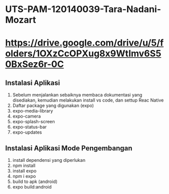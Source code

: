 # UTS-PAM-120140039-Tara-Nadani-Mozart


# https://drive.google.com/drive/u/5/folders/1OXzCcOPXug8x9WtImv6S50BxSez6r-0C

## Instalasi Aplikasi
1. Sebelum menjalankan sebaiknya membaca dokumentasi yang disediakan, kemudian melakukan install vs code, dan settup Reac Native
2. Daftar package yang digunakan (expo)
3. expo-media-library
4. expo-camera
5. expo-splash-screen
6. expo-status-bar
7. expo-updates

## Instalasi Aplikasi Mode Pengembangan
1. install dependensi yang diperlukan
2. npm install
3. install expo
4. npm i expo
5. build to apk (android)
6. expo build:android

